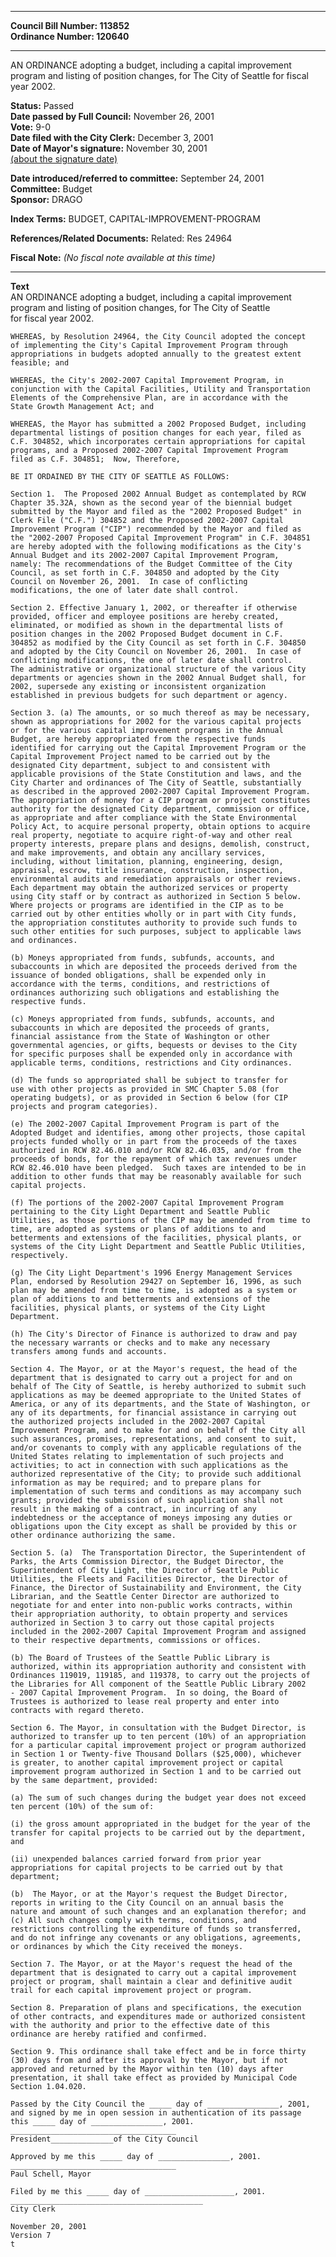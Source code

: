 * * * * *  
  
**Council Bill Number: [](#h0)[](#h2)113852**   
**Ordinance Number: 120640**  
  
* * * * *  
  
AN ORDINANCE adopting a budget, including a capital improvement program and listing of position changes, for The City of Seattle for fiscal year 2002.  
  
**Status:** Passed   
**Date passed by Full Council:** November 26, 2001   
**Vote:** 9-0   
**Date filed with the City Clerk:** December 3, 2001   
**Date of Mayor's signature:** November 30, 2001   
[(about the signature date)](/~public/approvaldate.htm)   
  
  
**Date introduced/referred to committee:** September 24, 2001   
**Committee:** Budget   
**Sponsor:** DRAGO   
  
**Index Terms:** BUDGET, CAPITAL-IMPROVEMENT-PROGRAM  
  
**References/Related Documents:** Related: Res 24964  
  
**Fiscal Note:** *(No fiscal note available at this time)*  
  
* * * * *  
  
**Text**  
    AN ORDINANCE adopting a budget, including a capital improvement  
    program and listing of position changes, for The City of Seattle  
    for fiscal year 2002.  
  
    WHEREAS, by Resolution 24964, the City Council adopted the concept  
    of implementing the City's Capital Improvement Program through  
    appropriations in budgets adopted annually to the greatest extent  
    feasible; and  
  
    WHEREAS, the City's 2002-2007 Capital Improvement Program, in  
    conjunction with the Capital Facilities, Utility and Transportation  
    Elements of the Comprehensive Plan, are in accordance with the  
    State Growth Management Act; and  
  
    WHEREAS, the Mayor has submitted a 2002 Proposed Budget, including  
    departmental listings of position changes for each year, filed as  
    C.F. 304852, which incorporates certain appropriations for capital  
    programs, and a Proposed 2002-2007 Capital Improvement Program  
    filed as C.F. 304851;  Now, Therefore,  
  
    BE IT ORDAINED BY THE CITY OF SEATTLE AS FOLLOWS:  
  
    Section 1.  The Proposed 2002 Annual Budget as contemplated by RCW  
    Chapter 35.32A, shown as the second year of the biennial budget  
    submitted by the Mayor and filed as the "2002 Proposed Budget" in  
    Clerk File ("C.F.") 304852 and the Proposed 2002-2007 Capital  
    Improvement Program ("CIP") recommended by the Mayor and filed as  
    the "2002-2007 Proposed Capital Improvement Program" in C.F. 304851  
    are hereby adopted with the following modifications as the City's  
    Annual Budget and its 2002-2007 Capital Improvement Program,  
    namely: The recommendations of the Budget Committee of the City  
    Council, as set forth in C.F. 304850 and adopted by the City  
    Council on November 26, 2001.  In case of conflicting  
    modifications, the one of later date shall control.  
  
    Section 2. Effective January 1, 2002, or thereafter if otherwise  
    provided, officer and employee positions are hereby created,  
    eliminated, or modified as shown in the departmental lists of  
    position changes in the 2002 Proposed Budget document in C.F.  
    304852 as modified by the City Council as set forth in C.F. 304850  
    and adopted by the City Council on November 26, 2001.  In case of  
    conflicting modifications, the one of later date shall control.  
    The administrative or organizational structure of the various City  
    departments or agencies shown in the 2002 Annual Budget shall, for  
    2002, supersede any existing or inconsistent organization  
    established in previous budgets for such department or agency.  
  
    Section 3. (a) The amounts, or so much thereof as may be necessary,  
    shown as appropriations for 2002 for the various capital projects  
    or for the various capital improvement programs in the Annual  
    Budget, are hereby appropriated from the respective funds  
    identified for carrying out the Capital Improvement Program or the  
    Capital Improvement Project named to be carried out by the  
    designated City department, subject to and consistent with  
    applicable provisions of the State Constitution and laws, and the  
    City Charter and ordinances of The City of Seattle, substantially  
    as described in the approved 2002-2007 Capital Improvement Program.  
    The appropriation of money for a CIP program or project constitutes  
    authority for the designated City department, commission or office,  
    as appropriate and after compliance with the State Environmental  
    Policy Act, to acquire personal property, obtain options to acquire  
    real property, negotiate to acquire right-of-way and other real  
    property interests, prepare plans and designs, demolish, construct,  
    and make improvements, and obtain any ancillary services,  
    including, without limitation, planning, engineering, design,  
    appraisal, escrow, title insurance, construction, inspection,  
    environmental audits and remediation appraisals or other reviews.  
    Each department may obtain the authorized services or property  
    using City staff or by contract as authorized in Section 5 below.  
    Where projects or programs are identified in the CIP as to be  
    carried out by other entities wholly or in part with City funds,  
    the appropriation constitutes authority to provide such funds to  
    such other entities for such purposes, subject to applicable laws  
    and ordinances.  
  
    (b) Moneys appropriated from funds, subfunds, accounts, and  
    subaccounts in which are deposited the proceeds derived from the  
    issuance of bonded obligations, shall be expended only in  
    accordance with the terms, conditions, and restrictions of  
    ordinances authorizing such obligations and establishing the  
    respective funds.  
  
    (c) Moneys appropriated from funds, subfunds, accounts, and  
    subaccounts in which are deposited the proceeds of grants,  
    financial assistance from the State of Washington or other  
    governmental agencies, or gifts, bequests or devises to the City  
    for specific purposes shall be expended only in accordance with  
    applicable terms, conditions, restrictions and City ordinances.  
  
    (d) The funds so appropriated shall be subject to transfer for  
    use with other projects as provided in SMC Chapter 5.08 (for  
    operating budgets), or as provided in Section 6 below (for CIP  
    projects and program categories).  
  
    (e) The 2002-2007 Capital Improvement Program is part of the  
    Adopted Budget and identifies, among other projects, those capital  
    projects funded wholly or in part from the proceeds of the taxes  
    authorized in RCW 82.46.010 and/or RCW 82.46.035, and/or from the  
    proceeds of bonds, for the repayment of which tax revenues under  
    RCW 82.46.010 have been pledged.  Such taxes are intended to be in  
    addition to other funds that may be reasonably available for such  
    capital projects.  
  
    (f) The portions of the 2002-2007 Capital Improvement Program  
    pertaining to the City Light Department and Seattle Public  
    Utilities, as those portions of the CIP may be amended from time to  
    time, are adopted as systems or plans of additions to and  
    betterments and extensions of the facilities, physical plants, or  
    systems of the City Light Department and Seattle Public Utilities,  
    respectively.  
  
    (g) The City Light Department's 1996 Energy Management Services  
    Plan, endorsed by Resolution 29427 on September 16, 1996, as such  
    plan may be amended from time to time, is adopted as a system or  
    plan of additions to and betterments and extensions of the  
    facilities, physical plants, or systems of the City Light  
    Department.  
  
    (h) The City's Director of Finance is authorized to draw and pay  
    the necessary warrants or checks and to make any necessary  
    transfers among funds and accounts.  
  
    Section 4. The Mayor, or at the Mayor's request, the head of the  
    department that is designated to carry out a project for and on  
    behalf of The City of Seattle, is hereby authorized to submit such  
    applications as may be deemed appropriate to the United States of  
    America, or any of its departments, and the State of Washington, or  
    any of its departments, for financial assistance in carrying out  
    the authorized projects included in the 2002-2007 Capital  
    Improvement Program, and to make for and on behalf of the City all  
    such assurances, promises, representations, and consent to suit,  
    and/or covenants to comply with any applicable regulations of the  
    United States relating to implementation of such projects and  
    activities; to act in connection with such applications as the  
    authorized representative of the City; to provide such additional  
    information as may be required; and to prepare plans for  
    implementation of such terms and conditions as may accompany such  
    grants; provided the submission of such application shall not  
    result in the making of a contract, in incurring of any  
    indebtedness or the acceptance of moneys imposing any duties or  
    obligations upon the City except as shall be provided by this or  
    other ordinance authorizing the same.  
  
    Section 5. (a)  The Transportation Director, the Superintendent of  
    Parks, the Arts Commission Director, the Budget Director, the  
    Superintendent of City Light, the Director of Seattle Public  
    Utilities, the Fleets and Facilities Director, the Director of  
    Finance, the Director of Sustainability and Environment, the City  
    Librarian, and the Seattle Center Director are authorized to  
    negotiate for and enter into non-public works contracts, within  
    their appropriation authority, to obtain property and services  
    authorized in Section 3 to carry out those capital projects  
    included in the 2002-2007 Capital Improvement Program and assigned  
    to their respective departments, commissions or offices.  
  
    (b) The Board of Trustees of the Seattle Public Library is  
    authorized, within its appropriation authority and consistent with  
    Ordinances 119019, 119185, and 119378, to carry out the projects of  
    the Libraries for All component of the Seattle Public Library 2002  
    - 2007 Capital Improvement Program.  In so doing, the Board of  
    Trustees is authorized to lease real property and enter into  
    contracts with regard thereto.  
  
    Section 6. The Mayor, in consultation with the Budget Director, is  
    authorized to transfer up to ten percent (10%) of an appropriation  
    for a particular capital improvement project or program authorized  
    in Section 1 or Twenty-five Thousand Dollars ($25,000), whichever  
    is greater, to another capital improvement project or capital  
    improvement program authorized in Section 1 and to be carried out  
    by the same department, provided:  
  
    (a) The sum of such changes during the budget year does not exceed  
    ten percent (10%) of the sum of:  
  
    (i) the gross amount appropriated in the budget for the year of the  
    transfer for capital projects to be carried out by the department,  
    and  
  
    (ii) unexpended balances carried forward from prior year  
    appropriations for capital projects to be carried out by that  
    department;  
  
    (b)  The Mayor, or at the Mayor's request the Budget Director,  
    reports in writing to the City Council on an annual basis the  
    nature and amount of such changes and an explanation therefor; and  
    (c) All such changes comply with terms, conditions, and  
    restrictions controlling the expenditure of funds so transferred,  
    and do not infringe any covenants or any obligations, agreements,  
    or ordinances by which the City received the moneys.  
  
    Section 7. The Mayor, or at the Mayor's request the head of the  
    department that is designated to carry out a capital improvement  
    project or program, shall maintain a clear and definitive audit  
    trail for each capital improvement project or program.  
  
    Section 8. Preparation of plans and specifications, the execution  
    of other contracts, and expenditures made or authorized consistent  
    with the authority and prior to the effective date of this  
    ordinance are hereby ratified and confirmed.  
  
    Section 9. This ordinance shall take effect and be in force thirty  
    (30) days from and after its approval by the Mayor, but if not  
    approved and returned by the Mayor within ten (10) days after  
    presentation, it shall take effect as provided by Municipal Code  
    Section 1.04.020.  
  
    Passed by the City Council the _____ day of ________________, 2001,  
    and signed by me in open session in authentication of its passage  
    this _____ day of ________________, 2001.  
    _____________________________________  
    President______________of the City Council  
  
    Approved by me this _____ day of ________________, 2001.  
    _____________________________________  
    Paul Schell, Mayor  
  
    Filed by me this _____ day of ____________________, 2001.  
    ___________________________________________  
    City Clerk  
  
    November 20, 2001  
    Version 7  
    t  
